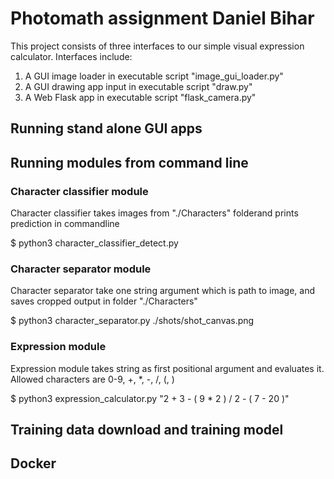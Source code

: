 # Photomath assignment Daniel Bihar

This project consists of three interfaces to our simple visual expression calculator. 
Interfaces include:
1) A GUI image loader in executable script "image_gui_loader.py"
2) A GUI drawing app input in executable script "draw.py"
3) A Web Flask app in executable script "flask_camera.py"

## Running stand alone GUI apps

## Running modules from command line

### Character classifier module

Character classifier takes images from "./Characters" folderand prints prediction in commandline

$  python3 character_classifier_detect.py

### Character separator module

Character separator take one string argument which is path to image, and saves cropped output in folder "./Characters"

$ python3 character_separator.py ./shots/shot_canvas.png

### Expression module

Expression module takes string as first positional argument and evaluates it. Allowed characters are 0-9, +, *, -, /, (, )

$ python3 expression_calculator.py "2 + 3 - ( 9 * 2 ) / 2 - ( 7 - 20 )"

## Training data download and training model

## Docker

